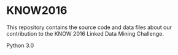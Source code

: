 # KNOW2016
This repository contains the source code and data files about our contribution to the KNOW 2016 Linked Data Mining Challenge.

Python 3.0
